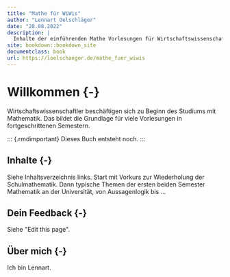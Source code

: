 ```yaml
--- 
title: "Mathe für WiWis"
author: "Lennart Oelschläger"
date: "28.08.2022"
description: |
  Inhalte der einführenden Mathe Vorlesungen für Wirtschaftswissenschaftler
site: bookdown::bookdown_site
documentclass: book
url: https://loelschaeger.de/mathe_fuer_wiwis
---
```


# Willkommen {-}

Wirtschaftswissenschaftler beschäftigen sich zu Beginn des Studiums mit Mathematik. Das bildet die Grundlage für viele Vorlesungen in fortgeschrittenen Semestern. 

::: {.rmdimportant}
Dieses Buch entsteht noch.
:::

## Inhalte {-}

Siehe Inhaltsverzeichnis links. Start mit Vorkurs zur Wiederholung der Schulmathematik. Dann typische Themen der ersten beiden Semester Mathematik an der Universität, von Aussagenlogik bis ...

## Dein Feedback {-}

Siehe "Edit this page".

## Über mich {-}

Ich bin Lennart.
